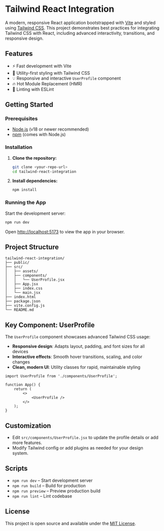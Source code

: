 
# Tailwind React Integration

A modern, responsive React application bootstrapped with [Vite](https://vitejs.dev/) and styled using [Tailwind CSS](https://tailwindcss.com/). This project demonstrates best practices for integrating Tailwind CSS with React, including advanced interactivity, transitions, and responsive design.

## Features

- ⚡️ Fast development with Vite
- 🎨 Utility-first styling with Tailwind CSS
- 💡 Responsive and interactive `UserProfile` component
- 🔥 Hot Module Replacement (HMR)
- 🧹 Linting with ESLint

## Getting Started

### Prerequisites

- [Node.js](https://nodejs.org/) (v18 or newer recommended)
- [npm](https://www.npmjs.com/) (comes with Node.js)

### Installation

1. **Clone the repository:**
	 ```bash
	 git clone <your-repo-url>
	 cd tailwind-react-integration
	 ```
2. **Install dependencies:**
	 ```bash
	 npm install
	 ```

### Running the App

Start the development server:

```bash
npm run dev
```

Open [http://localhost:5173](http://localhost:5173) to view the app in your browser.

## Project Structure

```
tailwind-react-integration/
├── public/
├── src/
│   ├── assets/
│   ├── components/
│   │   └── UserProfile.jsx
│   ├── App.jsx
│   ├── index.css
│   └── main.jsx
├── index.html
├── package.json
├── vite.config.js
└── README.md
```

## Key Component: UserProfile

The `UserProfile` component showcases advanced Tailwind CSS usage:

- **Responsive design**: Adapts layout, padding, and font sizes for all devices
- **Interactive effects**: Smooth hover transitions, scaling, and color changes
- **Clean, modern UI**: Utility classes for rapid, maintainable styling

```
import UserProfile from './components/UserProfile';

function App() {
	return (
		<>
			<UserProfile />
		</>
	);
}
```

## Customization

- Edit `src/components/UserProfile.jsx` to update the profile details or add more features.
- Modify Tailwind config or add plugins as needed for your design system.

## Scripts

- `npm run dev` – Start development server
- `npm run build` – Build for production
- `npm run preview` – Preview production build
- `npm run lint` – Lint codebase

## License

This project is open source and available under the [MIT License](LICENSE).
